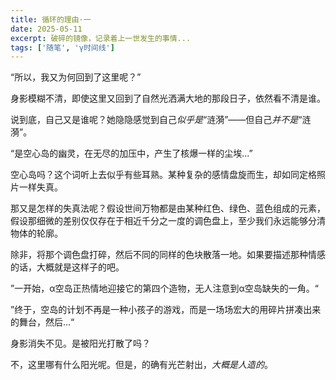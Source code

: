 ```yaml
---
title: 循环的理由·一
date: 2025-05-11
excerpt: 破碎的镜像，记录着上一世发生的事情...
tags: ['随笔', 'γ时间线']
---
```


“所以，我又为何回到了这里呢？”

身影模糊不清，即使这里又回到了自然光洒满大地的那段日子，依然看不清是谁。

说到底，自己又是谁呢？她隐隐感觉到自己*似乎是*“涟漪”——但自己*并不是*“涟漪”。

“是空心岛的幽灵，在无尽的加压中，产生了核爆一样的尘埃...”

空心岛吗？这个词听上去似乎有些耳熟。某种复杂的感情盘旋而生，却如同定格照片一样失真。

那又是怎样的失真法呢？假设世间万物都是由某种红色、绿色、蓝色组成的元素，假设那细微的差别仅仅存在于相近千分之一度的调色盘上，至少我们永远能够分清物体的轮廓。

除非，将那个调色盘打碎，然后不同的同样的色块散落一地。如果要描述那种情感的话，大概就是这样子的吧。

”一开始，α空岛正热情地迎接它的第四个造物，无人注意到α空岛缺失的一角。“

”终于，空岛的计划不再是一种小孩子的游戏，而是一场场宏大的用碎片拼凑出来的舞台，然后...“

身影消失不见。是被阳光打散了吗？

不，这里哪有什么阳光呢。但是，的确有光芒射出，*大概是人造的*。